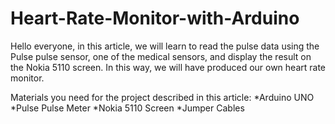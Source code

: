 # Heart-Rate-Monitor-with-Arduino

Hello everyone, in this article, we will learn to read the pulse data using the Pulse pulse sensor, one of the medical sensors, and display the result on the Nokia 5110 screen. In this way, we will have produced our own heart rate monitor.

Materials you need for the project described in this article: 
*Arduino UNO 
*Pulse Pulse Meter 
*Nokia 5110 Screen 
*Jumper Cables
